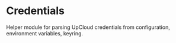 # Credentials

Helper module for parsing UpCloud credentials from configuration, environment variables, keyring.
